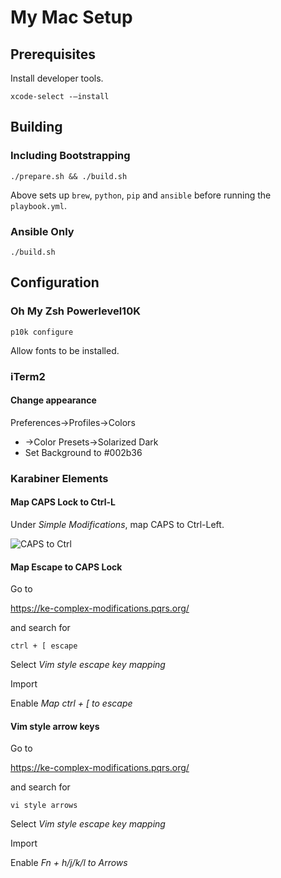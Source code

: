 # My Mac Setup

## Prerequisites

Install developer tools.

```
xcode-select -–install
```

## Building

### Including Bootstrapping

```
./prepare.sh && ./build.sh
```

Above sets up `brew`, `python`, `pip` and `ansible` before running the `playbook.yml`.

### Ansible Only

```
./build.sh
```

## Configuration

### Oh My Zsh Powerlevel10K

```
p10k configure
```

Allow fonts to be installed.

### iTerm2

#### Change appearance

Preferences→Profiles→Colors

 - →Color Presets→Solarized Dark
 - Set Background to #002b36


### Karabiner Elements

#### Map CAPS Lock to Ctrl-L

Under *Simple Modifications*, map CAPS to Ctrl-Left.

![CAPS to Ctrl](images/caps-lock-left-contril.jpg)

#### Map Escape to CAPS Lock

Go to 

https://ke-complex-modifications.pqrs.org/

and search for

```
ctrl + [ escape
```

Select *Vim style escape key mapping*

Import

Enable *Map ctrl + [ to escape*


#### Vim style arrow keys 

Go to 

https://ke-complex-modifications.pqrs.org/

and search for

```
vi style arrows
```

Select *Vim style escape key mapping*

Import

Enable *Fn + h/j/k/l to Arrows*
